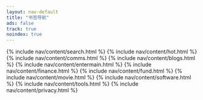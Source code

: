 ```yaml
---
layout: nav-default
title: "书签导航"
ads: false
track: true
noindex: true
---
```


{% include nav/content/search.html %}
{% include nav/content/hot.html %}
{% include nav/content/comms.html %}
{% include nav/content/blogs.html %}
{% include nav/content/entermain.html %}
{% include nav/content/finance.html %}
{% include nav/content/fund.html %}
{% include nav/content/movie.html %}
{% include nav/content/software.html %}
{% include nav/content/tools.html %}
{% include nav/content/privacy.html %}